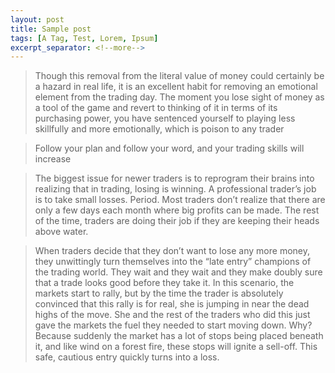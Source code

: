 ```yaml
---
layout: post
title: Sample post
tags: [A Tag, Test, Lorem, Ipsum]
excerpt_separator: <!--more-->
---
```


> Though this removal from the literal value of money could certainly be a hazard in real life, it is an excellent habit for removing an emotional element from the trading day. The moment you lose sight of money as a tool of the game and revert to
thinking of it in terms of its purchasing power, you have sentenced yourself to playing less skillfully and more emotionally, which is poison to any trader

> Follow your plan and follow your word, and your trading skills will increase

> The biggest issue for newer traders is to reprogram their brains into realizing that in trading, losing is winning. A professional trader’s job is to take small losses. Period. Most traders don’t realize that there are only a few days each month where big profits can be made. The rest of the time, traders are doing their job if they are keeping their heads above water.

> When traders decide that they don’t want to lose any more money, they unwittingly turn themselves into the “late entry” champions of the trading world. They wait and they wait and they make doubly sure that a trade looks good before they take it. In this scenario, the markets start to rally, but by the time the trader is absolutely convinced that this rally is for real, she is jumping in near the dead highs of the move. She and the rest of the traders who did this just gave the markets the fuel they needed to start moving down. Why? Because suddenly the market has a lot of stops being placed beneath it, and like wind on a forest fire, these stops will ignite a sell-off. This safe, cautious entry quickly turns into a loss.

<!--more-->
